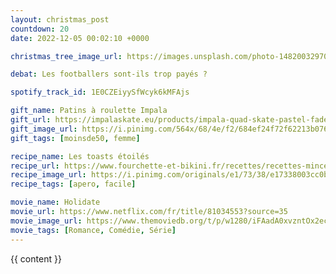 ```yaml
---
layout: christmas_post
countdown: 20
date: 2022-12-05 00:02:10 +0000

christmas_tree_image_url: https://images.unsplash.com/photo-1482003297000-b7663a1673f1?crop=entropy&cs=tinysrgb&fit=max&fm=jpg&ixid=MnwyNzc3MTF8MHwxfHNlYXJjaHwxOHx8Y2hyaXN0bWFzJTIwdHJlZXxlbnwwfDF8fHwxNjcwMjA1NTY1&ixlib=rb-4.0.3&q=80&w=1080

debat: Les footballers sont-ils trop payés ?

spotify_track_id: 1E0CZEiyySfWcyk6kMFAjs

gift_name: Patins à roulette Impala
gift_url: https://impalaskate.eu/products/impala-quad-skate-pastel-fade
gift_image_url: https://i.pinimg.com/564x/68/4e/f2/684ef24f72f62213b0766e799c6ca314.jpg
gift_tags: [moinsde50, femme]

recipe_name: Les toasts étoilés
recipe_url: https://www.fourchette-et-bikini.fr/recettes/recettes-minceur/toasts-de-noel-etoiles-au-saumon-au-parmesan-et-au-jambon-maigre.html
recipe_image_url: https://i.pinimg.com/originals/e1/73/38/e17338003cc0b372bb7e70990709f0bd.jpg
recipe_tags: [apero, facile]

movie_name: Holidate
movie_url: https://www.netflix.com/fr/title/81034553?source=35
movie_image_url: https://www.themoviedb.org/t/p/w1280/iFAadA0xvzntOx2ecYkAgr1Yz2p.jpg
movie_tags: [Romance, Comédie, Série]
---
```


{{ content }}

